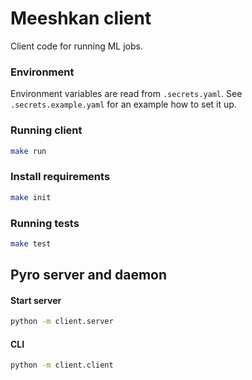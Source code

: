 # Meeshkan client

Client code for running ML jobs.

### Environment
Environment variables are read from `.secrets.yaml`. See `.secrets.example.yaml` for an example how to set it up.

### Running client
```bash
make run
```

### Install requirements
```bash
make init
```

### Running tests
```bash
make test
```

## Pyro server and daemon

#### Start server
```bash
python -m client.server
```

#### CLI
```bash
python -m client.client
```
